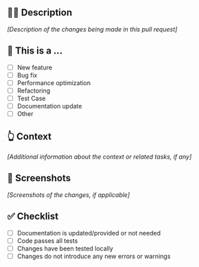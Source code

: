 ## 🧑‍⚖️ Description  

*[Description of the changes being made in this pull request]*

## 🤔 This is a ...

- [ ] New feature
- [ ] Bug fix
- [ ] Performance optimization
- [ ] Refactoring
- [ ] Test Case
- [ ] Documentation update
- [ ] Other

## 👆 Context

*[Additional information about the context or related tasks, if any]*

## 🌅 Screenshots

*[Screenshots of the changes, if applicable]*

## ✅ Checklist

- [ ] Documentation is updated/provided or not needed
- [ ] Code passes all tests
- [ ] Changes have been tested locally
- [ ] Changes do not introduce any new errors or warnings

